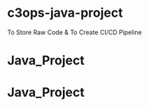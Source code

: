 # c3ops-java-project
To Store Raw Code &amp; To Create CI/CD Pipeline
# Java_Project
# Java_Project
